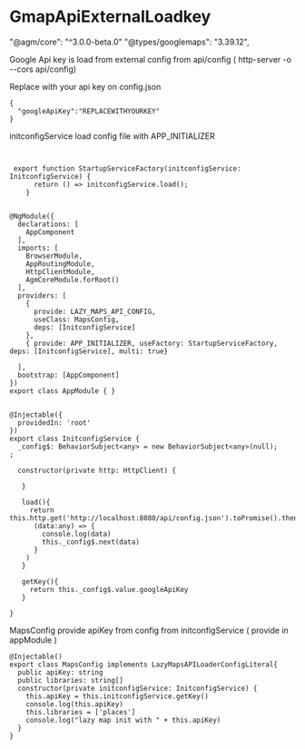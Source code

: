 # GmapApiExternalLoadkey

 "@agm/core": "^3.0.0-beta.0"
"@types/googlemaps": "3.39.12",


Google Api key is load from external config from api/config ( http-server -o --cors api/config)


Replace with your api key on config.json 
```
{
  "googleApiKey":"REPLACEWITHYOURKEY"
}

```

initconfigService load config file with APP_INITIALIZER 

```


 export function StartupServiceFactory(initconfigService: InitconfigService) {
      return () => initconfigService.load();
    }


@NgModule({
  declarations: [
    AppComponent
  ],
  imports: [
    BrowserModule,
    AppRoutingModule,
    HttpClientModule,
    AgmCoreModule.forRoot()
  ],
  providers: [
    {
      provide: LAZY_MAPS_API_CONFIG,
      useClass: MapsConfig,
      deps: [InitconfigService]
    },
    { provide: APP_INITIALIZER, useFactory: StartupServiceFactory, deps: [InitconfigService], multi: true}

  ],
  bootstrap: [AppComponent]
})
export class AppModule { }

```


```

@Injectable({
  providedIn: 'root'
})
export class InitconfigService {
  _config$: BehaviorSubject<any> = new BehaviorSubject<any>(null);
;

  constructor(private http: HttpClient) {

   }

   load(){
     return this.http.get('http://localhost:8080/api/config.json').toPromise().then(
      (data:any) => {
        console.log(data)
        this._config$.next(data)
      }
    )
   }

   getKey(){
     return this._config$.value.googleApiKey
   }

}
```



MapsConfig provide apiKey from config from initconfigService ( provide in appModule )

```
@Injectable()
export class MapsConfig implements LazyMapsAPILoaderConfigLiteral{
  public apiKey: string
  public libraries: string[]
  constructor(private initconfigService: InitconfigService) {
    this.apiKey = this.initconfigService.getKey()
    console.log(this.apiKey)
    this.libraries = ['places']
    console.log("lazy map init with " + this.apiKey)
  }
}
```
